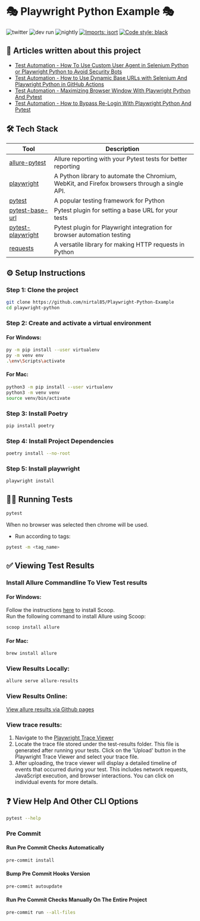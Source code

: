 # 🎭 Playwright Python Example 🎭

![twitter](https://img.shields.io/twitter/follow/NirTal2)
![dev run](https://github.com/nirtal85/Playwright-Python-Example/actions/workflows/devRun.yml/badge.svg)
![nightly](https://github.com/nirtal85/Playwright-Python-Example/actions/workflows/nightly.yml/badge.svg)
[![Imports: isort](https://img.shields.io/badge/%20imports-isort-%231674b1?style=flat&labelColor=ef8336)](https://pycqa.github.io/isort/)
[![Code style: black](https://img.shields.io/badge/code%20style-black-000000.svg)](https://github.com/psf/black)

## 📃 Articles written about this project

* [Test Automation - How To Use Custom User Agent in Selenium Python or Playwright Python to Avoid Security Bots](https://www.linkedin.com/pulse/test-automation-how-use-custom-user-agent-selenium-python-nir-tal-lyqbf/)
* [Test Automation - How to Use Dynamic Base URLs with Selenium And Playwright Python in GitHub Actions](https://www.linkedin.com/pulse/test-automation-how-use-dynamic-base-urls-selenium-playwright-tal-klq5f/)
* [Test Automation - Maximizing Browser Window With Playwright Python And Pytest](https://www.linkedin.com/pulse/test-automation-maximizing-browser-window-playwright-nir-tal-c24hf/)
* [Test Automation - How to Bypass Re-Login With Playwright Python And Pytest](https://www.linkedin.com/pulse/test-automation-how-bypass-re-login-playwright-python-nir-tal-cfnnf/)

## 🛠️ Tech Stack

| Tool                                                             | Description                                                                                   |
|------------------------------------------------------------------|-----------------------------------------------------------------------------------------------|
| [allure-pytest](https://pypi.org/project/allure-pytest/)         | Allure reporting with your Pytest tests for better reporting                                  |
| [playwright](https://pypi.org/project/playwright/)               | A Python library to automate the Chromium, WebKit, and Firefox browsers through a single API. |
| [pytest](https://pypi.org/project/pytest/)                       | A popular testing framework for Python                                                        |
| [pytest-base-url](https://pypi.org/project/pytest-base-url/)     | Pytest plugin for setting a base URL for your tests                                           |
| [pytest-playwright](https://pypi.org/project/pytest-playwright/) | Pytest plugin for Playwright integration for browser automation testing                       |
| [requests](https://pypi.org/project/requests/)                   | A versatile library for making HTTP requests in Python                                        |

## ⚙️ Setup Instructions

### Step 1: Clone the project

```bash
git clone https://github.com/nirtal85/Playwright-Python-Example
cd playwright-python
```

### Step 2: Create and activate a virtual environment

#### For Windows:
```bash
py -m pip install --user virtualenv
py -m venv env
.\env\Scripts\activate
```

#### For Mac:
```bash
python3 -m pip install --user virtualenv
python3 -m venv venv
source venv/bin/activate
```

### Step 3: Install Poetry

```bash
pip install poetry
```

### Step 4: Install Project Dependencies

```bash
poetry install --no-root
```

### Step 5: Install playwright

```bash
playwright install
```

## 🏃‍♂️ Running Tests

```bash
pytest
```

When no browser was selected then chrome will be used.

* Run according to tags:

```bash
pytest -m <tag_name>
```

## ✅ Viewing Test Results

### Install Allure Commandline To View Test results

#### For Windows:

Follow the instructions [here](https://scoop.sh/) to install Scoop.<br>
Run the following command to install Allure using Scoop:

```bash
scoop install allure
```

#### For Mac:

```bash
brew install allure
```

### View Results Locally:

```bash
allure serve allure-results
```

### View Results Online:

[View allure results via Github pages](https://nirtal85.github.io/Playwright-Python-Example/)

### View trace results:

1. Navigate to the [Playwright Trace Viewer](https://trace.playwright.dev/)
2. Locate the trace file stored under the test-results folder. This file is generated after running your tests. Click on the 'Upload' button in the Playwright Trace Viewer and select your trace file.
3. After uploading, the trace viewer will display a detailed timeline of events that occurred during your test. This includes network requests, JavaScript execution, and browser interactions. You can click on individual events for more details.

## ❓ View Help And Other CLI Options

```bash
pytest --help
```

### Pre Commit

#### Run Pre Commit Checks Automatically

```bash
pre-commit install
```

#### Bump Pre Commit Hooks Version

```bash
pre-commit autoupdate
```

#### Run Pre Commit Checks Manually On The Entire Project

```bash
pre-commit run --all-files
```
